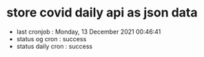 # store covid daily api as json data

- last cronjob : Monday, 13 December 2021 00:46:41
- status og cron : success
- status daily cron : success
      
      